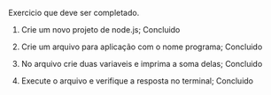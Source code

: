 Exercicio que deve ser completado.

01. Crie um novo projeto de node.js; Concluido

02. Crie um arquivo para aplicação com o nome programa; Concluido

03. No arquivo crie duas variaveis e imprima a soma delas; Concluido

04. Execute o arquivo e verifique a resposta no terminal; Concluido
